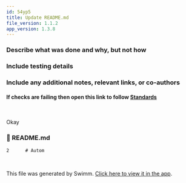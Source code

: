 ```yaml
---
id: 54yp5
title: Update README.md
file_version: 1.1.2
app_version: 1.3.8
---
```


### Describe what was done and why, but not how

### Include testing details

### Include any additional notes, relevant links, or co-authors

#### If checks are failing then open this link to follow [Standards](https://devsinc.atlassian.net/wiki/spaces/PMP/pages/631767041/Naming+Convention+-+PR+Branching+Standards)

<br/>

Okay
<!-- NOTE-swimm-snippet: the lines below link your snippet to Swimm -->
### 📄 README.md
```markdown
2      # Autom
```

<br/>

This file was generated by Swimm. [Click here to view it in the app](https://app.swimm.io/repos/Z2l0aHViJTNBJTNBQXV0b21hdGlvbi1kZW1vJTNBJTNBQW1tYXItS25vd2xlZGdl/docs/54yp5).
